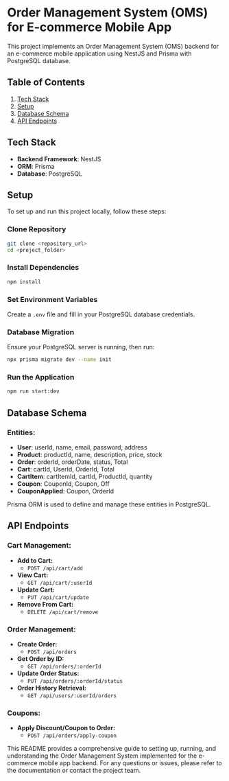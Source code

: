 # Order Management System (OMS) for E-commerce Mobile App

This project implements an Order Management System (OMS) backend for an e-commerce mobile application using NestJS and Prisma with PostgreSQL database.

## Table of Contents
1. [Tech Stack](#requirements)
2. [Setup](#setup)
3. [Database Schema](#database-schema)
4. [API Endpoints](#api-endpoints)

## Tech Stack
- **Backend Framework**: NestJS
- **ORM**: Prisma
- **Database**: PostgreSQL

## Setup
To set up and run this project locally, follow these steps:

### Clone Repository
```bash
git clone <repository_url>
cd <project_folder>
```

### Install Dependencies
```bash
npm install
```

### Set Environment Variables
Create a `.env` file and fill in your PostgreSQL database credentials.

### Database Migration
Ensure your PostgreSQL server is running, then run:
```bash
npx prisma migrate dev --name init
```

### Run the Application
```bash
npm run start:dev
```

## Database Schema
### Entities:
- **User**: userId, name, email, password, address
- **Product**: productId, name, description, price, stock
- **Order**: orderId, orderDate, status, Total
- **Cart**: cartId, UserId, OrderId, Total
- **CartItem**: cartItemId, cartId, ProductId, quantity
- **Coupon**: CouponId, Coupon, Off
- **CouponApplied**: Coupon, OrderId

Prisma ORM is used to define and manage these entities in PostgreSQL.

## API Endpoints
### Cart Management:
- **Add to Cart:**
  - `POST /api/cart/add`
- **View Cart:**
  - `GET /api/cart/:userId`
- **Update Cart:**
  - `PUT /api/cart/update`
- **Remove From Cart:**
  - `DELETE /api/cart/remove`

### Order Management:
- **Create Order:**
  - `POST /api/orders`
- **Get Order by ID:**
  - `GET /api/orders/:orderId`
- **Update Order Status:**
  - `PUT /api/orders/:orderId/status` 
- **Order History Retrieval:**
  - `GET /api/users/:userId/orders`

### Coupons:
- **Apply Discount/Coupon to Order:**
  - `POST /api/orders/apply-coupon`


This README provides a comprehensive guide to setting up, running, and understanding the Order Management System implemented for the e-commerce mobile app backend. For any questions or issues, please refer to the documentation or contact the project team.
